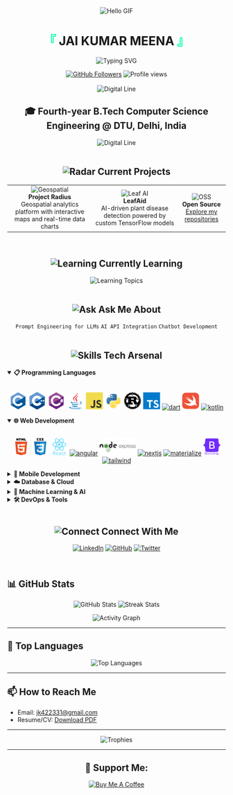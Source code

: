 <!-- README.md -->

<div align="center">
  
  <!-- Cyberpunk/Tech-themed header -->
  <img src="https://raw.githubusercontent.com/mannuking/mannuking/main/assets/hello.gif" alt="Hello GIF" width="320" />
  
  <h1>
    <span style="color:#00FFAA">『</span>
    JAI KUMAR MEENA
    <span style="color:#00FFAA">』</span>
  </h1>

  <p>
    <img src="https://readme-typing-svg.herokuapp.com?font=JetBrains+Mono&size=22&duration=2000&pause=800&color=00FFAA&center=true&vCenter=true&multiline=true&width=600&height=80&lines=Computer+Science+Student+%40+DTU+Delhi;Open+Source+Enthusiast;Tech+Explorer+%7C+AI+Developer" alt="Typing SVG" />
  </p>

  <!-- Digital frame for profile info -->
  <div>
    <a href="https://github.com/mannuking"><img src="https://img.shields.io/github/followers/mannuking?style=for-the-badge&logo=github&color=0A0C10&logoColor=FFFFFF&labelColor=0D1117" alt="GitHub Followers"></a>
    <img src="https://komarev.com/ghpvc/?username=mannuking&color=0D1117&style=for-the-badge&label=PROFILE+VIEWS" alt="Profile views" />
  </div>
</div>

<br />

<!-- Main Content with cyberpunk-inspired dividers -->
<div align="center">
  <img src="https://raw.githubusercontent.com/DenverCoder1/DenverCoder1/main/assets/line.gif" width="100%" height="4" alt="Digital Line" />
</div>

<h2 align="center">🎓 Fourth-year B.Tech Computer Science Engineering @ DTU, Delhi, India</h2>

<div align="center">
  <img src="https://raw.githubusercontent.com/DenverCoder1/DenverCoder1/main/assets/line.gif" width="100%" height="4" alt="Digital Line" />
</div>

<br />

<!-- What I'm Working On Section with improved styling -->
<h2 align="center">
  <img src="https://cultofthepartyparrot.com/parrots/hd/githubparrot.gif" width="32" alt="Radar" />
  Current Projects
</h2>

<div align="center">
  <table>
    <tr>
      <td align="center">
        <img src="https://img.icons8.com/nolan/64/map.png" width="40" alt="Geospatial" />
        <br />
        <b>Project Radius</b>
        <br />
        Geospatial analytics platform with interactive maps and real-time data charts
      </td>
      <td align="center">
        <img src="https://img.icons8.com/nolan/64/leaf.png" width="40" alt="Leaf AI" />
        <br />
        <b>LeafAid</b>
        <br />
        AI-driven plant disease detection powered by custom TensorFlow models
      </td>
      <td align="center">
        <img src="https://img.icons8.com/nolan/64/code.png" width="40" alt="OSS" />
        <br />
        <b>Open Source</b>
        <br />
        <a href="https://github.com/mannuking?tab=repositories">Explore my repositories</a>
      </td>
    </tr>
  </table>
</div>

<br />

<!-- Currently Learning Section with improved styling -->
<h2 align="center">
  <img src="https://img.icons8.com/nolan/64/brain.png" width="32" alt="Learning" />
  Currently Learning
</h2>

<div align="center">
  <img src="https://readme-typing-svg.herokuapp.com?font=JetBrains+Mono&weight=600&size=24&pause=1000&color=FF4500&center=true&vCenter=true&width=500&lines=MCP+Servers;Agentic+AI;Custom+Model+Deployment" alt="Learning Topics" />
</div>

<br />

<!-- Ask Me About Section -->
<h2 align="center">
  <img src="https://img.icons8.com/nolan/64/chat.png" width="32" alt="Ask" />
  Ask Me About
</h2>

<div align="center">
  <code>Prompt Engineering for LLMs</code>
  <code>AI API Integration</code>
  <code>Chatbot Development</code>
</div>

<br />

<!-- Skills section reorganized into categories with better visual design -->
<h2 align="center">
  <img src="https://img.icons8.com/nolan/64/wrench.png" width="32" alt="Skills" />
  Tech Arsenal
</h2>

<!-- Programming Languages -->
<details open>
  <summary><b>📋 Programming Languages</b></summary>
  <br />
  <p align="center">
    <a href="#"><img src="https://raw.githubusercontent.com/devicons/devicon/master/icons/c/c-original.svg" alt="c" width="40" height="40"/></a>
    <a href="#"><img src="https://raw.githubusercontent.com/devicons/devicon/master/icons/cplusplus/cplusplus-original.svg" alt="cplusplus" width="40" height="40"/></a>
    <a href="#"><img src="https://raw.githubusercontent.com/devicons/devicon/master/icons/csharp/csharp-original.svg" alt="csharp" width="40" height="40"/></a>
    <a href="#"><img src="https://raw.githubusercontent.com/devicons/devicon/master/icons/java/java-original.svg" alt="java" width="40" height="40"/></a>
    <a href="#"><img src="https://raw.githubusercontent.com/devicons/devicon/master/icons/javascript/javascript-original.svg" alt="javascript" width="40" height="40"/></a>
    <a href="#"><img src="https://raw.githubusercontent.com/devicons/devicon/master/icons/python/python-original.svg" alt="python" width="40" height="40"/></a>
    <a href="#"><img src="https://raw.githubusercontent.com/devicons/devicon/master/icons/rust/rust-plain.svg" alt="rust" width="40" height="40"/></a>
    <a href="#"><img src="https://raw.githubusercontent.com/devicons/devicon/master/icons/typescript/typescript-original.svg" alt="typescript" width="40" height="40"/></a>
    <a href="#"><img src="https://www.vectorlogo.zone/logos/dartlang/dartlang-icon.svg" alt="dart" width="40" height="40"/></a>
    <a href="#"><img src="https://raw.githubusercontent.com/devicons/devicon/master/icons/swift/swift-original.svg" alt="swift" width="40" height="40"/></a>
    <a href="#"><img src="https://www.vectorlogo.zone/logos/kotlinlang/kotlinlang-icon.svg" alt="kotlin" width="40" height="40"/></a>
  </p>
</details>

<!-- Web Development -->
<details open>
  <summary><b>🌐 Web Development</b></summary>
  <br />
  <p align="center">
    <a href="#"><img src="https://raw.githubusercontent.com/devicons/devicon/master/icons/html5/html5-original-wordmark.svg" alt="html5" width="40" height="40"/></a>
    <a href="#"><img src="https://raw.githubusercontent.com/devicons/devicon/master/icons/css3/css3-original-wordmark.svg" alt="css3" width="40" height="40"/></a>
    <a href="#"><img src="https://raw.githubusercontent.com/devicons/devicon/master/icons/react/react-original-wordmark.svg" alt="react" width="40" height="40"/></a>
    <a href="#"><img src="https://angular.io/assets/images/logos/angular/angular.svg" alt="angular" width="40" height="40"/></a>
    <a href="#"><img src="https://raw.githubusercontent.com/devicons/devicon/master/icons/nodejs/nodejs-original-wordmark.svg" alt="nodejs" width="40" height="40"/></a>
    <a href="#"><img src="https://raw.githubusercontent.com/devicons/devicon/master/icons/express/express-original-wordmark.svg" alt="express" width="40" height="40"/></a>
    <a href="#"><img src="https://cdn.worldvectorlogo.com/logos/nextjs-2.svg" alt="nextjs" width="40" height="40"/></a>
    <a href="#"><img src="https://raw.githubusercontent.com/prplx/svg-logos/5585531d45d294869c4eaab4d7cf2e9c167710a9/svg/materialize.svg" alt="materialize" width="40" height="40"/></a>
    <a href="#"><img src="https://raw.githubusercontent.com/devicons/devicon/master/icons/bootstrap/bootstrap-plain-wordmark.svg" alt="bootstrap" width="40" height="40"/></a>
    <a href="#"><img src="https://www.vectorlogo.zone/logos/tailwindcss/tailwindcss-icon.svg" alt="tailwind" width="40" height="40"/></a>
  </p>
</details>

<!-- Mobile Development -->
<details>
  <summary><b>📱 Mobile Development</b></summary>
  <br />
  <p align="center">
    <a href="#"><img src="https://raw.githubusercontent.com/devicons/devicon/master/icons/android/android-original-wordmark.svg" alt="android" width="40" height="40"/></a>
    <a href="#"><img src="https://www.vectorlogo.zone/logos/flutterio/flutterio-icon.svg" alt="flutter" width="40" height="40"/></a>
    <a href="#"><img src="https://reactnative.dev/img/header_logo.svg" alt="reactnative" width="40" height="40"/></a>
  </p>
</details>

<!-- Database & Cloud -->
<details>
  <summary><b>☁️ Database & Cloud</b></summary>
  <br />
  <p align="center">
    <a href="#"><img src="https://raw.githubusercontent.com/devicons/devicon/master/icons/mongodb/mongodb-original-wordmark.svg" alt="mongodb" width="40" height="40"/></a>
    <a href="#"><img src="https://raw.githubusercontent.com/devicons/devicon/master/icons/mysql/mysql-original-wordmark.svg" alt="mysql" width="40" height="40"/></a>
    <a href="#"><img src="https://raw.githubusercontent.com/devicons/devicon/master/icons/postgresql/postgresql-original-wordmark.svg" alt="postgresql" width="40" height="40"/></a>
    <a href="#"><img src="https://raw.githubusercontent.com/devicons/devicon/master/icons/redis/redis-original-wordmark.svg" alt="redis" width="40" height="40"/></a>
    <a href="#"><img src="https://www.vectorlogo.zone/logos/sqlite/sqlite-icon.svg" alt="sqlite" width="40" height="40"/></a>
    <a href="#"><img src="https://raw.githubusercontent.com/devicons/devicon/master/icons/amazonwebservices/amazonwebservices-original-wordmark.svg" alt="aws" width="40" height="40"/></a>
    <a href="#"><img src="https://www.vectorlogo.zone/logos/microsoft_azure/microsoft_azure-icon.svg" alt="azure" width="40" height="40"/></a>
    <a href="#"><img src="https://www.vectorlogo.zone/logos/google_cloud/google_cloud-icon.svg" alt="gcp" width="40" height="40"/></a>
    <a href="#"><img src="https://www.vectorlogo.zone/logos/firebase/firebase-icon.svg" alt="firebase" width="40" height="40"/></a>
    <a href="#"><img src="https://www.vectorlogo.zone/logos/heroku/heroku-icon.svg" alt="heroku" width="40" height="40"/></a>
  </p>
</details>

<!-- Machine Learning & AI -->
<details>
  <summary><b>🧠 Machine Learning & AI</b></summary>
  <br />
  <p align="center">
    <a href="#"><img src="https://www.vectorlogo.zone/logos/tensorflow/tensorflow-icon.svg" alt="tensorflow" width="40" height="40"/></a>
    <a href="#"><img src="https://www.vectorlogo.zone/logos/pytorch/pytorch-icon.svg" alt="pytorch" width="40" height="40"/></a>
    <a href="#"><img src="https://upload.wikimedia.org/wikipedia/commons/0/05/Scikit_learn_logo_small.svg" alt="scikit_learn" width="40" height="40"/></a>
    <a href="#"><img src="https://raw.githubusercontent.com/devicons/devicon/2ae2a900d2f041da66e950e4d48052658d850630/icons/pandas/pandas-original.svg" alt="pandas" width="40" height="40"/></a>
    <a href="#"><img src="https://seaborn.pydata.org/_images/logo-mark-lightbg.svg" alt="seaborn" width="40" height="40"/></a>
    <a href="#"><img src="https://www.vectorlogo.zone/logos/opencv/opencv-icon.svg" alt="opencv" width="40" height="40"/></a>
  </p>
</details>

<!-- DevOps & Tools -->
<details>
  <summary><b>🛠️ DevOps & Tools</b></summary>
  <br />
  <p align="center">
    <a href="#"><img src="https://www.vectorlogo.zone/logos/git-scm/git-scm-icon.svg" alt="git" width="40" height="40"/></a>
    <a href="#"><img src="https://raw.githubusercontent.com/devicons/devicon/master/icons/docker/docker-original-wordmark.svg" alt="docker" width="40" height="40"/></a>
    <a href="#"><img src="https://www.vectorlogo.zone/logos/kubernetes/kubernetes-icon.svg" alt="kubernetes" width="40" height="40"/></a>
    <a href="#"><img src="https://raw.githubusercontent.com/devicons/devicon/master/icons/linux/linux-original.svg" alt="linux" width="40" height="40"/></a>
    <a href="#"><img src="https://www.vectorlogo.zone/logos/jenkins/jenkins-icon.svg" alt="jenkins" width="40" height="40"/></a>
    <a href="#"><img src="https://raw.githubusercontent.com/devicons/devicon/master/icons/nginx/nginx-original.svg" alt="nginx" width="40" height="40"/></a>
    <a href="#"><img src="https://www.vectorlogo.zone/logos/gnu_bash/gnu_bash-icon.svg" alt="bash" width="40" height="40"/></a>
    <a href="#"><img src="https://www.vectorlogo.zone/logos/getpostman/getpostman-icon.svg" alt="postman" width="40" height="40"/></a>
    <a href="#"><img src="https://www.vectorlogo.zone/logos/figma/figma-icon.svg" alt="figma" width="40" height="40"/></a>
  </p>
</details>

<br />

<!-- Connect With Me section with cyberpunk styling -->
<h2 align="center">
  <img src="https://img.icons8.com/nolan/64/link.png" width="32" alt="Connect" />
  Connect With Me
</h2>

<p align="center">
  <a href="https://linkedin.com/in/jai-kumar-meena-431b80213"><img src="https://img.shields.io/badge/LinkedIn-Connect-blue?logo=linkedin&style=for-the-badge" alt="LinkedIn"/></a>
  <a href="https://github.com/mannuking"><img src="https://img.shields.io/badge/GitHub-Follow-gray?logo=github&style=for-the-badge" alt="GitHub"/></a>
  <a href="https://x.com/NSUTKING"><img src="https://img.shields.io/badge/Twitter-Follow-1DA1F2?logo=twitter&style=for-the-badge" alt="Twitter"/></a>
</p>

<br />

<!-- THIS SECTION WILL NOT BE MODIFIED AS REQUESTED BY THE USER -->
## 📊 GitHub Stats

<p align="center">
  <img src="https://github-readme-stats.vercel.app/api?username=mannuking&show_icons=true&theme=radical&hide_border=true" alt="GitHub Stats" />
  <img src="https://github-readme-streak-stats.herokuapp.com/?user=mannuking&theme=radical&hide_border=true" alt="Streak Stats" />
</p>

<p align="center">
  <img src="https://github-readme-activity-graph.vercel.app/graph?username=mannuking&theme=react-dark&hide_border=true" alt="Activity Graph"/>
</p>

---

## 🎯 Top Languages

<div align="center">
  <img src="https://github-readme-stats.vercel.app/api/top-langs?username=mannuking&layout=compact&theme=radical&hide_border=true" alt="Top Languages" />
</div>

---

## 📫 How to Reach Me

- Email: <a href="mailto:jk422331@gmail.com">jk422331@gmail.com</a>
- Resume/CV: <a href="https://drive.google.com/file/d/1FAjp_zkjoE6swMn1P3u8bkbLF8FY3koy/view?usp=sharing">Download PDF</a>

---

<p align="center">
  <img src="https://github-profile-trophy.vercel.app/?username=mannuking&theme=onedark&no-frame=true" alt="Trophies" />
</p>

---

<h2 align="center">💸 Support Me:</h2>

<p align="center">
  <a href="https://www.buymeacoffee.com/mannuking" target="_blank">
    <img src="https://cdn.buymeacoffee.com/buttons/v2/default-yellow.png" alt="Buy Me A Coffee" height="60" width="217">
  </a>
</p>
